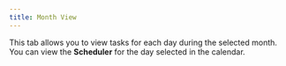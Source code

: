 ```yaml
---
title: Month View
---
```



This tab allows you to view tasks for each day during the selected month. You can view the **Scheduler** for the day selected in the calendar.
